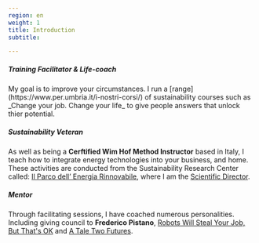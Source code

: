 ```yaml
---
region: en
weight: 1
title: Introduction
subtitle: 

---
```


##### Training Facilitator &amp; Life-coach

<!--As a Training Facilitator, -->My goal is to improve your circumstances. I run a [range](https://www.per.umbria.it/i-nostri-corsi/) of sustainability courses such as _Change your job. Change your life_ to give people answers that unlock thier potential. 

##### Sustainability Veteran

As well as being a **Cerftified Wim Hof Method Instructor** based in Italy, I teach how to integrate energy technologies into your business, and home. These activities are conducted from the Sustainability Research Center called: [Il Parco dell’ Energia Rinnovabile](https://per.umbria.it/), where I am the [Scientific Director](https://rvo.lt/knowledgeshare/alessandro-ronca/).

##### Mentor

Through facilitating sessions, I have coached numerous personalities. Including giving council to **Frederico Pistano**, [Robots Will Steal Your Job, But That's OK](https://www.amazon.co.uk/Robots-Will-Steal-Your-Thats-ebook/dp/B009R93JR6) and [A Tale Two Futures](https://www.amazon.co.uk/Tale-Two-Futures-Federico-Pistono-ebook/dp/B00RB6PFF6).
